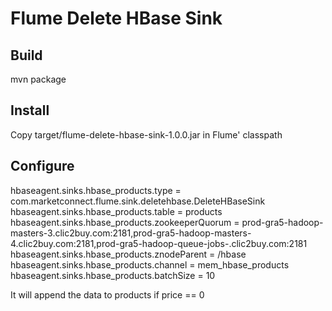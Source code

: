 # Flume Delete HBase Sink

## Build
mvn package

## Install
Copy target/flume-delete-hbase-sink-1.0.0.jar in Flume' classpath

## Configure
hbaseagent.sinks.hbase_products.type = com.marketconnect.flume.sink.deletehbase.DeleteHBaseSink
hbaseagent.sinks.hbase_products.table = products
hbaseagent.sinks.hbase_products.zookeeperQuorum = prod-gra5-hadoop-masters-3.clic2buy.com:2181,prod-gra5-hadoop-masters-4.clic2buy.com:2181,prod-gra5-hadoop-queue-jobs-.clic2buy.com:2181
hbaseagent.sinks.hbase_products.znodeParent = /hbase
hbaseagent.sinks.hbase_products.channel = mem_hbase_products
hbaseagent.sinks.hbase_products.batchSize = 10

It will append the data to products if price == 0
